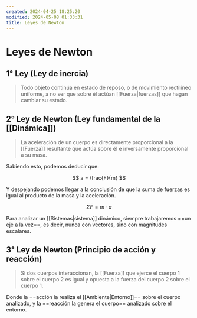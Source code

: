 ```yaml
---
created: 2024-04-25 18:25:20
modified: 2024-05-08 01:33:31
title: Leyes de Newton
---
```


# Leyes de Newton

## 1° Ley (Ley de inercia)

>Todo objeto continúa en estado de reposo, o de movimiento rectilíneo uniforme, a no ser que sobre él actúan [[Fuerza|fuerzas]] que hagan cambiar su estado.

## 2° Ley de Newton (Ley fundamental de la [[Dinámica]])

> La aceleración de un cuerpo es directamente proporcional a la [[Fuerza]] resultante que actúa sobre él e inversamente proporcional a su masa.

Sabiendo esto, podemos deducir que:

$$
a = \frac{F}{m}
$$

Y despejando podemos llegar a la conclusión de que la suma de fuerzas es igual al producto de la masa y la aceleración.

$$
\Sigma F = m \cdot a
$$

Para analizar un [[Sistemas|sistema]] dinámico, siempre trabajaremos ==un eje a la vez==, es decir, nunca con vectores, sino con magnitudes escalares.

## 3° Ley de Newton (Principio de acción y reacción)

> Si dos cuerpos interaccionan, la [[Fuerza]] que ejerce el cuerpo 1 sobre el cuerpo 2 es igual y opuesta a la fuerza del cuerpo 2 sobre el cuerpo 1.

Donde la ==acción la realiza el [[Ambiente|Entorno]]== sobre el cuerpo analizado, y la ==reacción la genera el cuerpo== analizado sobre el entorno.
